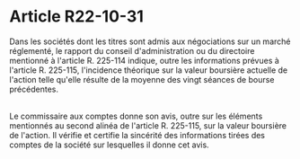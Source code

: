# Article R22-10-31

<p>Dans les sociétés dont les titres sont admis aux négociations sur un marché réglementé, le rapport du conseil d'administration ou du directoire mentionné à l'article R. 225-114 indique, outre les informations prévues à l'article R. 225-115, l'incidence théorique sur la valeur boursière actuelle de l'action telle qu'elle résulte de la moyenne des vingt séances de bourse précédentes.<br/><br/>

Le commissaire aux comptes donne son avis, outre sur les éléments mentionnés au second alinéa de l'article R. 225-115, sur la valeur boursière de l'action. Il vérifie et certifie la sincérité des informations tirées des comptes de la société sur lesquelles il donne cet avis.</p>